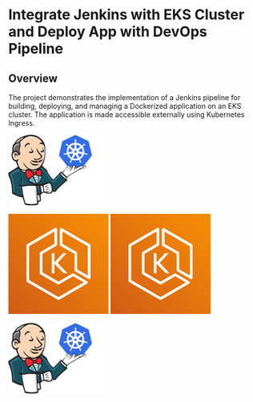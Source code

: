 # Integrate Jenkins with EKS Cluster and Deploy App with DevOps Pipeline


## Overview
The project demonstrates the implementation of a Jenkins pipeline for building, deploying, and managing a Dockerized application on an EKS cluster. The application is made accessible externally using Kubernetes Ingress.

![jenkins+k8s](https://raw.githubusercontent.com/shmuelSigler/Kubernetes_Jenkins_Docker_EKS_Project/main/kubernetes-jenkins.png)

![jenkins+k8s](https://raw.githubusercontent.com/shmuelSigler/Kubernetes_Jenkins_Docker_EKS_Project/e8272d1767426caaf87b59bf5bcdee0d52e5d0ae/eks.svg)
<img
  src="eks.svg"
  alt="Alt text"
  title="Optional title"
  style="display: inline-block; margin: 0 auto; max-width: 300px">

  <img
  src="kubernetes-jenkins.png"
  alt="Alt text"
  title="Optional title"
  style="display: inline-block; margin: 0 auto; max-width: 300px">

